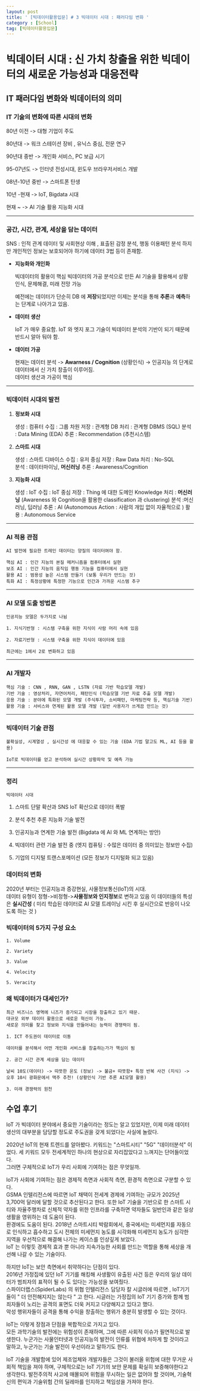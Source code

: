 ```yaml
---
layout: post
title: ' [빅데이터활용입문] # 3 빅데이터 시대 : 패러다임 변화 '
category : [School]
tag: [빅데이터활용입문]
---
```



# 빅데이터 시대 : 신 가치 창출을 위한 빅데이터의 새로운 가능성과 대응전략 

## IT 패러다임 변화와 빅데이터의 의미

### IT 기술의 변화에 따른 시대의 변화 

  80년 이전 -> 대형 기업이 주도 

  80년대 -> 워크 스테이션 장비 , 유닉스 중심, 전문 연구

  90년대 중반 -> 개인화 서비스, PC 보급 시기 

  95-07년도 -> 인터넷 전성시대, 윈도우 브라우저서비스 개발 

  08년-10년 중반 -> 스마트폰 탄생 

  10년  -현재 -> IoT, Bigdata 시대 

  현재 ~  -> AI 기술 활용 지능화 시대 

- - - 

### 공간, 시간, 관계, 세상을 담는 데이터 

  SNS : 인적 관계 데이터 및 사회현상 이해 , 표출된 감정 분석, 행동 이용패턴 분석 
  하지만 개인적인 정보는 보호되어야 하기에 데이터 3법 등이 존재함.


* **지능화와 개인화** 

  빅데이터의 활용이 핵심 
  빅데이터의 가공 분석으로 만든 AI 기술을 활용해서 상황 인식, 문제해결, 미래 전망 가능 

  예전에는 데이터가 단순히 DB 에 **저장**되었지만 이제는 분석을 통해 **추론**과 **예측**하는 단계로 나아가고 있음.  



* **데이터 생산**   
  
	IoT 가 매우 중요함. 
	IoT 와 엣지 포그 기술이 빅데이터 분석의 기반이 되기 때문에 반드시 알아 둬야 함.



* **데이터 가공**    
	
  현재는 데이터 분석 -> **Awarness / Cognition**  (상황인식) -> 인공지능 의 단계로 데이터에서 신 가치 창출이 이루어짐.  
  데이터 생산과 가공이 핵심  

- - - 

### 빅데이터 시대의 발전 

1. **정보화 시대**  

	생성 : 컴퓨터 
	수집 : 그룹 차원
	저장 : 관계형 DB
	처리 : 관계형 DBMS (SQL)
	분석 : Data Mining (EDA)
	추론 : Recommendation (추천시스템)

2. **스마트 시대** 

	생성 : 스마트 디바이스 
	수집 : 유저 중심
	저장 : Raw Data
	처리 : No-SQL 	
	분석 : 데이터마이닝, **머신러닝**
	추론 : Awareness/Cognition
	
3. **지능화 시대** 

	생성 : IoT
	수집 : IoT 중심
	저장 : Thing 에 대한 도메인 Knowledge
	처리 : **머신러닝** (Awareness 와 Cognition을 활용한 classification 과 clustering) 
	분석 :머신러닝, 딥러닝
	추론 : AI (Autonomous Action : 사람의 개입 없이 자율적으로 ) 
	활용 : Autonomous Service 

- - - 

### AI 적용 관점 

	AI 발전에 필요한 트레인 데이터는 양질의 데이터여야 함.
	
	핵심 AI : 인간 지능의 본질 메커니즘을 컴퓨터에서 실현 
	보조 AI : 인간 지능의 움직임 행동 기능을 컴퓨터에서 실현
	활용 AI : 범용성 높은 시스템 만들기 (보통 우리가 만드는 것) 
	특화 AI : 특정상황에 특정한 기능으로 인간과 가까운 시스템 추구 

- - - 

### AI 모델 도출 방법론 

	인공지능 모델은 두가지로 나뉨 
	
	1. 지식기반형 : 시스템 구축을 위한 지식이 사람 머리 속에 있음
	
	2. 자료기반형 : 시스템 구축을 위한 지식이 데이터에 있음 

	최근에는 1에서 2로 변화하고 있음 
 
- - - 


### AI 개발자 

	핵심 기술 : CNN , RNN, GAN , LSTN (자료 기반 학습모델 개발)
	기반 기술 : 영상처리, 자연어처리, 패턴인식 (학습모델 기반 자료 추출 모델 개발)
	응용 기술 : 분야에 특화된 모델 개발 (주식투자, 소비패턴, 마케팅전략 등, 핵심기술 기반)
	활용 기술 : 서비스와 연계된 활용 모델 개발 (일반 사용자가 쓰게끔 만드는 것)
	
- - - 

### 빅데이터 기술 관점 

	불확실성, 시계열성 , 실시간성 에 대응할 수 있는 기술 (EDA 기법 말고도 ML, AI 등을 활용) 

	IoT로 빅데이터를 얻고 분석하여 실시간 상황파악 및 예측 가능  
	
- - - 

### 정리 

    빅데이터 시대

1. 스마트 단말 확산과 SNS IoT 확산으로 데이터 폭발

2. 분석 추천 추론 지능화 기술 발전  

3. 인공지능과 연계한 기술 발전 (Bigdata 에 AI 와 ML 연계하는 방안)

4. 빅데이터 관련 기술 발전 중 (엣지 컴퓨팅 : 수많은 데이터 중 의미있는 정보만 수집) 

5. 기업의 디지털 트랜스포메이션 (모든 정보가 디지털화 되고 있음)

 

### 데이터의 변화 

  2020년 부터는 인공지능과 증강현실, 사물정보통신(IoT)의 시대.   
  데이터 유형이 정형->비정형->**사물정보와 인지정보**로 변하고 있음 
  이 데이터들의 특성은 **실시간성** ( 미리 학습된 데이터로 AI 모델 트레이닝 시킨 후 실시간으로 반응이 나오도록 하는 것 ) 

### 빅데이터의 5가지 구성 요소 

	1. Volume 

	2. Variety

	3. Value 

	4. Velocity

	5. Veracity 



### 왜 빅데이터가 대세인가?

	최근 비즈니스 영역에 니즈가 증가되고 시장을 창출하고 있기 때문.  
	대규모 외부 데이터 활용으로 새로운 혁신이 가능.
	새로운 의미를 찾고 정보와 지식을 만들어내는 능력이 경쟁력이 됨.  	

	1. ICT 주도권이 데이터로 이동 
	
	데이터를 분석해서 어떤 개인화 서비스를 창출하는가가 핵심이 됨 

	2. 공간 시간 관계 세상을 담는 데이터
	
	날씨 10도(데이터) -> 따뜻한 온도 (정보) -> 불금+ 따뜻함+ 특정 반복 사건 (지식) -> 오후 10시 광화문에서 맥주 추천! (상황인식 기반 추론 AI모델 활용) 
	
	3. 미래 경쟁력의 원천 


## 수업 후기   

IoT 가 빅데이터 분야에서 중요한 기술이라는 정도는 알고 있었지만, 이제 미래 데이터 생산의 대부분을 담당할 정도로 주도권을 갖게 되었다는 사실에 놀랐다.   

2020년 IoT의 현재 트렌드를 알아봤다. 키워드는 "스마트시티" "5G" "데이터분석" 이었다. 세 키워드 모두 전세계적인 하나의 현상으로 자리잡았다고 느껴지는 단어들이었다.     
그러면 구체적으로 IoT가 우리 사회에 기여하는 점은 무엇일까.        

IoT가 사회에 기여하는 점은 경제적 측면과 사회적 측면, 환경적 측면으로 구분할 수 있다.         
GSMA 인텔리전스에 따르면 IoT 채택이 전세계 경제에 기여하는 규모가 2025년 3,700억 달러에 달할 것으로 추산된다고 한다. 
또한 IoT 기술을 기반으로 한 스마트 시티와 자율주행차로 신체적 약자를 위한 인프라를 구축하면 약자들도 일반인과 같은 일상생활을 영위하는 데 도움이 된다.     
환경에도 도움이 된다. 2018년 스마트시티 박람회에서, 중국에서는 미세먼지를 자동으로 인식하고 흡수하고 도시 전체의 미세먼지 농도를 시각화해 미세먼지 농도가 심각한 지역을 우선적으로 해결해 나가는 케이스를 인상깊게 보았다.     
IoT 는 이렇듯 경제적 효과 뿐 아니라 지속가능한 사회를 만드는 역할을 통해 세상을 개선해 나갈 수 있는 기술이다.        


하지만 IoT는 보안 측면에서 취약하다는 단점이 있다.     
2016년 가정집에 있던 IoT 기기를 해킹해 사생활이 유출된 사건 등은 우리의 일상 데이터가 범죄자의 표적이 될 수 도 있다는 가능성을 보여줬다.    
스파이더랩스(SpiderLabs) 의 위협 인텔리전스 담당자 칼 시글러에 따르면 , IoT기기들이 " 더 안전해지지는 않는다 " 고 한다. 시글러는 가정집의 IoT 기기 증가와 함께 범죄자들이 노리는 공격의 표면도 더욱 커지고 다양해지고 있다고 했다.    
악성 행위자들이 공격을 통해 수익을 창출하는 행위가 충분히 발생할 수 있는 것이다.     

IoT는 이렇게 장점과 단점을 복합적으로 가지고 있다.       
모든 과학기술의 발전에는 위험성이 존재하며, 그에 따른 사회적 이슈가 필연적으로 발생한다. 누군가는 사물인터넷과 인공지능의 발전이 인류를 위협에 처하게 할 것이라고 말하고, 누군가는 기술 발전이 우선이라고 말하기도 한다.    

IoT 기술을 개발함에 있어 제조업체와 개발자들은 그것이 불러올 위험에 대한 무거운 사회적 책임을 져야 하며, 구체적으로는 IoT 기기의 보안 문제를 확실히 보증해야한다고 생각한다. 발전주의적 사고에 매몰되어 위험을 무시하는 일은 없어야 할 것이며, 기술혁신의 편익과 기술위험 간의 딜레마를 인지하고 책임성을 가져야 한다.          

